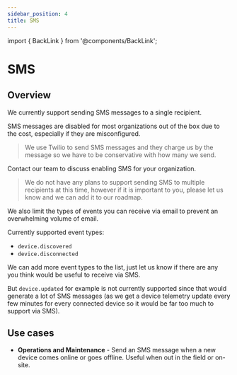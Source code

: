 ```yaml
---
sidebar_position: 4
title: SMS
---
```


import { BackLink } from '@components/BackLink';

<BackLink to="/platform-concepts/destinations" label="Destinations" />

# SMS

## Overview
We currently support sending SMS messages to a single recipient.

SMS messages are disabled for most organizations out of the box due to the cost, especially if they are misconfigured.

> We use Twilio to send SMS messages and they charge us by the message so we have to be conservative with how many we send. 

Contact our team to discuss enabling SMS for your organization.

> We do not have any plans to support sending SMS to multiple recipients at this time, however if it is important to you, please let us know and we can add it to our roadmap.
 
We also limit the types of events you can receive via email to prevent an overwhelming volume of email.

Currently supported event types:

- `device.discovered`
- `device.disconnected`

We can add more event types to the list, just let us know if there are any you think would be useful to receive via SMS. 

But `device.updated` for example is not currently supported since that would generate a lot of SMS messages (as we get a device telemetry update every few minutes for every connected device so it would be far too much to support via SMS).

## Use cases

* **Operations and Maintenance** - Send an SMS message when a new device comes online or goes offline. Useful when out in the field or on-site.